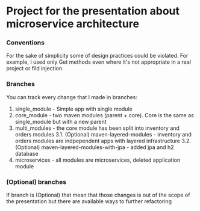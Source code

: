 # Project for the presentation about microservice architecture

### Conventions
For the sake of simplicity some of design practices could be violated. For example, I used only Get methods even where it's not appropriate in a real project or fild injection.

### Branches
You can track every change that I made in branches:
1. single_module - Simple app with single module
2. core_module - two maven modules (parent + core). Core is the same as single_module but with a new parent
3. multi_modules - the core module has been split into inventory and orders modules
3.1. (Optional) maven-layered-modules - inventory and orders modules are indpependent apps with layered infrastructure
3.2. (Optional) maven-layered-modules-with-jpa - added jpa and h2 database
4. microservices - all modules are microservices, deleted application module

### (Optional) branches
If branch is (Optional) that mean that those changes is out of the scope of the presentation but there are available ways to further refactoring